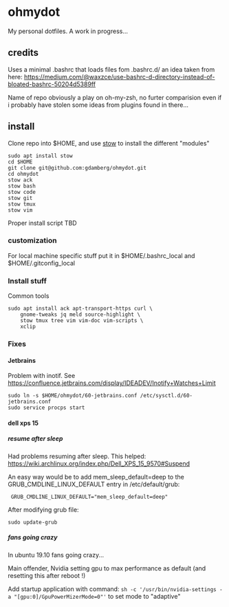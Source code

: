 # ohmydot

My personal dotfiles. A work in progress...

## credits

Uses a minimal .bashrc that loads files fom .bashrc.d/ an idea taken from here: https://medium.com/@waxzce/use-bashrc-d-directory-instead-of-bloated-bashrc-50204d5389ff

Name of repo obviously a play on oh-my-zsh, no furter comparision even if i probably have stolen some ideas from plugins found in there...

## install

Clone repo into $HOME, and use [stow](https://www.gnu.org/software/stow/) to install the different "modules"


```
sudo apt install stow
cd $HOME
git clone git@github.com:gdamberg/ohmydot.git
cd ohmydot
stow ack
stow bash
stow code
stow git
stow tmux
stow vim
```

Proper install script TBD

### customization

For local machine specific stuff put it in $HOME/.bashrc_local and $HOME/.gitconfig_local

### Install stuff

Common tools
```
sudo apt install ack apt-transport-https curl \
    gnome-tweaks jq meld source-highlight \
    stow tmux tree vim vim-doc vim-scripts \
    xclip
```

### Fixes

#### Jetbrains
Problem with inotif. See https://confluence.jetbrains.com/display/IDEADEV/Inotify+Watches+Limit

 ```
 sudo ln -s $HOME/ohmydot/60-jetbrains.conf /etc/sysctl.d/60-jetbrains.conf
sudo service procps start
```

#### dell xps 15

##### resume after sleep
Had problems resuming after sleep. This helped:
https://wiki.archlinux.org/index.php/Dell_XPS_15_9570#Suspend

An easy way would be to add mem_sleep_default=deep to the GRUB_CMDLINE_LINUX_DEFAULT entry in /etc/default/grub:
```
 GRUB_CMDLINE_LINUX_DEFAULT="mem_sleep_default=deep"
```

After modifying grub file:
```
sudo update-grub
```
##### fans going crazy
In ubuntu 19.10 fans going crazy...

Main offender, Nvidia setting gpu to max performance as default (and resetting this after reboot !)

Add startup application with command: `sh -c '/usr/bin/nvidia-settings -a "[gpu:0]/GpuPowerMizerMode=0"'` to set mode to "adaptive"
